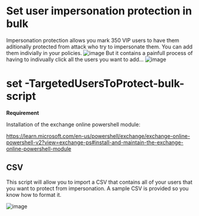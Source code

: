 # Set user impersonation protection in bulk

Impersonation protection allows you mark 350 VIP users to have them aditionally protected from attack who try to impersonate them. 
You can add them indivially in your policies. 
![image](https://github.com/LouisMastelinck/set--TargetedUsersToProtect-bulk-script/assets/17981130/26fd00ae-dac3-471d-a1d3-b590f1045aaa)
But it contains a painfull process of having to indivually click all the users you want to add... 
![image](https://github.com/LouisMastelinck/set--TargetedUsersToProtect-bulk-script/assets/17981130/43b359e2-21cd-41a9-be34-85b6ad47b7fc)


# set -TargetedUsersToProtect-bulk-script

**Requirement**

Installation of the exchange online powershell module: 

https://learn.microsoft.com/en-us/powershell/exchange/exchange-online-powershell-v2?view=exchange-ps#install-and-maintain-the-exchange-online-powershell-module

## CSV 

This script will allow you to import a CSV that contains all of your users that you want to protect from impersonation. 
A sample CSV is provided so you know how to format it. 

![image](https://github.com/LouisMastelinck/set--TargetedUsersToProtect-bulk-script/assets/17981130/d18238b0-506d-4853-aa40-545eee72102e)

